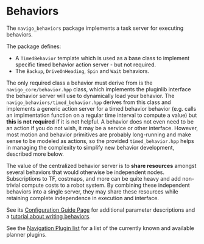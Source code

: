 # Behaviors

The `navigo_behaviors` package implements a task server for executing behaviors.

The package defines:
- A `TimedBehavior` template which is used as a base class to implement specific timed behavior action server - but not required.
- The  `Backup`, `DriveOnHeading`, `Spin` and `Wait` behaviors.

The only required class a behavior must derive from is the `navigo_core/behavior.hpp` class, which implements the pluginlib interface the behavior server will use to dynamically load your behavior. The `navigo_behaviors/timed_behavior.hpp` derives from this class and implements a generic action server for a timed behavior behavior (e.g. calls an implmentation function on a regular time interval to compute a value) but **this is not required** if it is not helpful. A behavior does not even need to be an action if you do not wish, it may be a service or other interface. However, most motion and behavior primitives are probably long-running and make sense to be modeled as actions, so the provided `timed_behavior.hpp` helps in managing the complexity to simplify new behavior development, described more below.

The value of the centralized behavior server is to **share resources** amongst several behaviors that would otherwise be independent nodes. Subscriptions to TF, costmaps, and more can be quite heavy and add non-trivial compute costs to a robot system. By combining these independent behaviors into a single server, they may share these resources while retaining complete independence in execution and interface.

See its [Configuration Guide Page](https://navigation.ros.org/configuration/packages/configuring-behavior-server.html) for additional parameter descriptions and a [tutorial about writing behaviors](https://navigation.ros.org/plugin_tutorials/docs/writing_new_behavior_plugin.html).

See the [Navigation Plugin list](https://navigation.ros.org/plugins/index.html) for a list of the currently known and available planner plugins.
